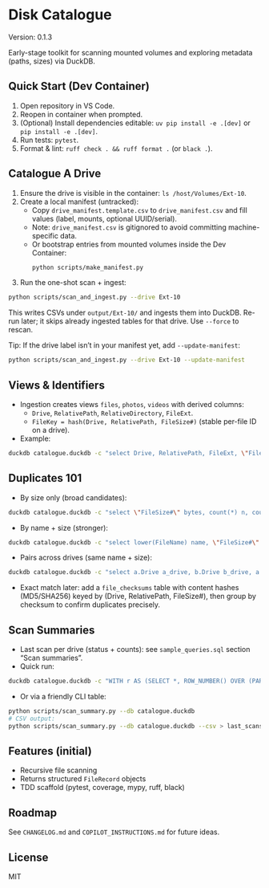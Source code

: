 # Disk Catalogue

Version: 0.1.3


Early-stage toolkit for scanning mounted volumes and exploring metadata (paths, sizes) via DuckDB.

## Quick Start (Dev Container)

1. Open repository in VS Code.
2. Reopen in container when prompted.
3. (Optional) Install dependencies editable: `uv pip install -e .[dev]` or `pip install -e .[dev]`.
4. Run tests: `pytest`.
5. Format & lint: `ruff check . && ruff format .` (or `black .`).

## Catalogue A Drive

1. Ensure the drive is visible in the container: `ls /host/Volumes/Ext-10`.
2. Create a local manifest (untracked):
   - Copy `drive_manifest.template.csv` to `drive_manifest.csv` and fill values (label, mounts, optional UUID/serial).
   - Note: `drive_manifest.csv` is gitignored to avoid committing machine-specific data.
   - Or bootstrap entries from mounted volumes inside the Dev Container:
     ```bash
     python scripts/make_manifest.py
     ```
3. Run the one-shot scan + ingest:

```bash
python scripts/scan_and_ingest.py --drive Ext-10
```

This writes CSVs under `output/Ext-10/` and ingests them into DuckDB. Re-run later; it skips
already ingested tables for that drive. Use `--force` to rescan.

Tip: If the drive label isn’t in your manifest yet, add `--update-manifest`:

```bash
python scripts/scan_and_ingest.py --drive Ext-10 --update-manifest
```

## Views & Identifiers

- Ingestion creates views `files`, `photos`, `videos` with derived columns:
  - `Drive`, `RelativePath`, `RelativeDirectory`, `FileExt`.
  - `FileKey = hash(Drive, RelativePath, FileSize#)` (stable per-file ID on a drive).
- Example:

```bash
duckdb catalogue.duckdb -c "select Drive, RelativePath, FileExt, \"FileSize#\" from files limit 10;"
```

## Duplicates 101

- By size only (broad candidates):
```bash
duckdb catalogue.duckdb -c "select \"FileSize#\" bytes, count(*) n, count(distinct Drive) drives from files group by 1 having n>1 order by n desc, bytes desc limit 50;"
```
- By name + size (stronger):
```bash
duckdb catalogue.duckdb -c "select lower(FileName) name, \"FileSize#\" bytes, count(*) n, list(distinct Drive) drives from files group by 1,2 having n>1 order by n desc, bytes desc limit 50;"
```
- Pairs across drives (same name + size):
```bash
duckdb catalogue.duckdb -c "select a.Drive a_drive, b.Drive b_drive, a.RelativePath a_path, b.RelativePath b_path, a.\"FileSize#\" bytes from files a join files b on a.\"FileSize#\"=b.\"FileSize#\" and lower(a.FileName)=lower(b.FileName) and a.Drive<b.Drive limit 50;"
```
- Exact match later: add a `file_checksums` table with content hashes (MD5/SHA256) keyed by (Drive, RelativePath, FileSize#), then group by checksum to confirm duplicates precisely.

## Scan Summaries

- Last scan per drive (status + counts): see `sample_queries.sql` section “Scan summaries”.
- Quick run:
```bash
duckdb catalogue.duckdb -c "WITH r AS (SELECT *, ROW_NUMBER() OVER (PARTITION BY drive_label ORDER BY started_at DESC) rn FROM drive_scans) SELECT drive_label, started_at, ended_at, status, files_rows, photos_rows, videos_rows, (epoch(ended_at) - epoch(started_at)) AS duration_s FROM r WHERE rn=1 ORDER BY drive_label;"
```
- Or via a friendly CLI table:
```bash
python scripts/scan_summary.py --db catalogue.duckdb
# CSV output:
python scripts/scan_summary.py --db catalogue.duckdb --csv > last_scans.csv
```

## Features (initial)

- Recursive file scanning
- Returns structured `FileRecord` objects
- TDD scaffold (pytest, coverage, mypy, ruff, black)

## Roadmap

See `CHANGELOG.md` and `COPILOT_INSTRUCTIONS.md` for future ideas.

## License

MIT
